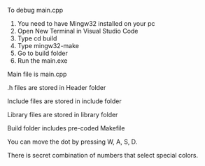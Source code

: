 

To debug main.cpp
1. You need to have Mingw32 installed on your pc
2. Open New Terminal in Visual Studio Code
3. Type cd build
4. Type mingw32-make
5. Go to build folder
6. Run the main.exe

Main file is main.cpp

.h files are stored in Header folder

Include files are stored in include folder

Library files are stored in library folder

Build folder includes pre-coded Makefile

You can move the dot by pressing W, A, S, D.

There is secret combination of numbers that select special colors.
